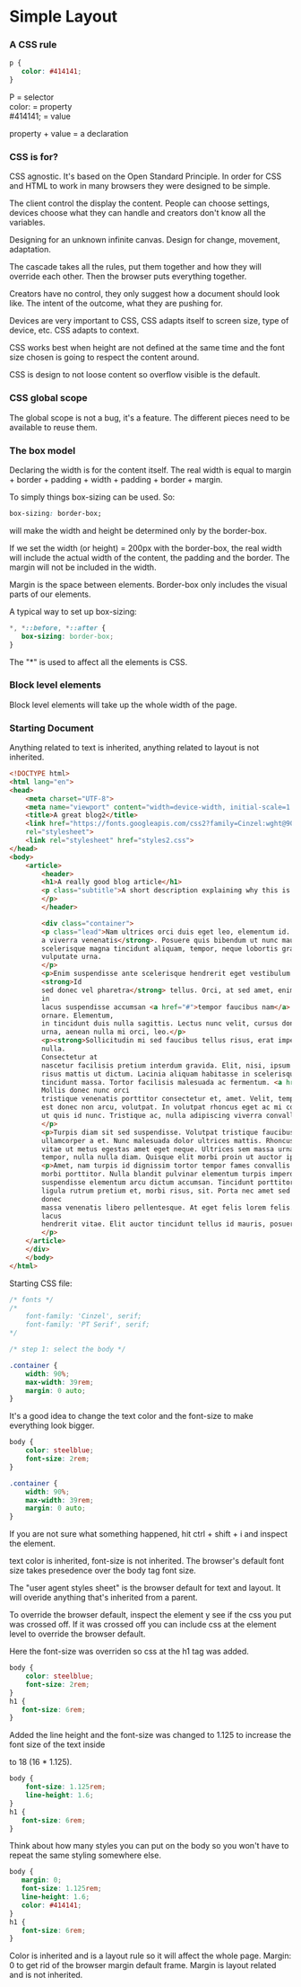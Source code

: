 # Simple Layout

### A CSS rule  

```css
p {
   color: #414141;
}
```
P = selector  
color: = property  
#414141; = value  

property + value = a declaration  

### CSS is for?

CSS agnostic. It's based on the Open Standard Principle. In order for CSS and HTML to work in many browsers they were designed to be simple.  

The client control the display the content. People can choose settings, devices choose what they can handle and creators don't know all the variables. 

Designing for an unknown infinite canvas. Design for change, movement, adaptation. 

The cascade takes all the rules, put them together and how they will override each other. Then the browser puts everything together.

Creators have no control, they only suggest how a document should look like. The intent of the outcome, what they are pushing for.  

Devices are very important to CSS, CSS adapts itself to screen size, type of device, etc. CSS adapts to context.   

CSS works best when height are not defined at the same time and the font size chosen is going to respect the content around.  

CSS is design to not loose content so overflow visible is the default.  

### CSS global scope

The global scope is not a bug, it's a feature. The different pieces need to be available to reuse them.

### The box model

Declaring the width is for the content itself. The real width is equal to margin + border + padding + width + padding + border + margin.  

To simply things box-sizing can be used. So:
```css
box-sizing: border-box;
``` 
will make the width and height be determined only by the border-box.  

If we set the width (or height) = 200px with the border-box, the real width will include the actual width of the content, the padding and the border. The margin will not be included in the width.  

Margin is the space between elements. Border-box only includes the visual parts of our elements. 

A typical way to set up box-sizing:
```css
*, *::before, *::after {
   box-sizing: border-box;
}
```
The "*" is used to affect all the elements is CSS.  

### Block level elements

Block level elements will take up the whole width of the page.

### Starting Document

Anything related to text is inherited, anything related to layout is not inherited.  

```html
<!DOCTYPE html>
<html lang="en">
<head>
    <meta charset="UTF-8">
    <meta name="viewport" content="width=device-width, initial-scale=1.0">    
    <title>A great blog2</title>
    <link href="https://fonts.googleapis.com/css2?family=Cinzel:wght@900&family=PT+Serif:wght@400;700&display=swap"
    rel="stylesheet">
    <link rel="stylesheet" href="styles2.css">
</head>
<body>
    <article>
        <header>
        <h1>A really good blog article</h1>
        <p class="subtitle">A short description explaining why this is a good article and trying to get you to stick around.
        </p>
        </header>

        <div class="container">
        <p class="lead">Nam ultrices orci duis eget leo, elementum id. Pharetra ut blandit nisl aliquet <strong>morbi quam
        a viverra venenatis</strong>. Posuere quis bibendum ut nunc mauris nibh. Mauris mi sodales pretium fusce. Nulla
        scelerisque magna tincidunt aliquam, tempor, neque lobortis gravida. Tellus ante nec laoreet ullamcorper sit
        vulputate urna.
        </p>
        <p>Enim suspendisse ante scelerisque hendrerit eget vestibulum velit. Vestibulum amet a id a mattis nisl.
        <strong>Id
        sed donec vel pharetra</strong> tellus. Orci, at sed amet, enim luctus odio scelerisque. Purus vitae natoque
        in
        lacus suspendisse accumsan <a href="#">tempor faucibus nam</a>. Pulvinar nisl pellentesque congue lectus turpis
        ornare. Elementum,
        in tincidunt duis nulla sagittis. Lectus nunc velit, cursus donec magna leo massa, faucibus ac. Risus commodo eu
        urna, aenean nulla mi orci, leo.</p>
        <p><strong>Sollicitudin mi sed faucibus tellus risus, erat imperdiet nunc</strong>. Mi massa fames consequat
        nulla.
        Consectetur at
        nascetur facilisis pretium interdum gravida. Elit, nisi, ipsum fames tortor, tempor morbi et. Pellentesque sed
        risus mattis ut dictum. Lacinia aliquam habitasse in scelerisque. Tristique tincidunt vestibulum viverra sed
        tincidunt massa. Tortor facilisis malesuada ac fermentum. <a href="#">Euismod phasellus arcu</a> a, in nam.
        Mollis donec nunc orci
        tristique venenatis porttitor consectetur et, amet. Velit, tempor non sit massa gravida quam fringilla. Sodales
        est donec non arcu, volutpat. In volutpat rhoncus eget ac mi consequat. Sodales lectus adipiscing diam egestas
        ut quis id nunc. Tristique ac, nulla adipiscing viverra convallis pharetra, est, cras tempus.
        </p>
        <p>Turpis diam sit sed suspendisse. Volutpat tristique faucibus at lorem purus accumsan consectetur. Eget gravida
        ullamcorper a et. Nunc malesuada dolor ultrices mattis. Rhoncus erat curabitur aliquam vitae eget turpis. Lorem
        vitae ut metus egestas amet eget neque. Ultrices sem massa urna, cum condimentum dignissim lectus proin. Euismod
        tempor, nulla nulla diam. Quisque elit morbi proin ut auctor ipsum. Mi ut ut gravida integer a.</p>
        <p>Amet, nam turpis id dignissim tortor tempor fames convallis suscipit. Eu venenatis arcu amet diam nullam nec, a
        morbi porttitor. Nulla blandit pulvinar elementum turpis imperdiet venenatis metus. Blandit eget non, at turpis
        suspendisse elementum arcu dictum accumsan. Tincidunt porttitor pretium tellus eu, ut. Risus, aenean aliquam
        ligula rutrum pretium et, morbi risus, sit. Porta nec amet sed viverra interdum fringilla tincidunt. Aliquam
        donec
        massa venenatis libero pellentesque. At eget felis lorem felis. Blandit eget eget ultricies amet, consequat
        lacus
        hendrerit vitae. Elit auctor tincidunt tellus id mauris, posuere leo viverra.
        </p>
    </article>
    </div>
    </body>
</html>
```

Starting CSS file:
```css
/* fonts */
/* 
    font-family: 'Cinzel', serif;
    font-family: 'PT Serif', serif;
*/

/* step 1: select the body */

.container {
    width: 90%;
    max-width: 39rem;
    margin: 0 auto;
}
```

It's a good idea to change the text color and the font-size to make everything look bigger. 

```css
body {
    color: steelblue;
    font-size: 2rem;
}

.container {
    width: 90%;
    max-width: 39rem;
    margin: 0 auto;
}
```

If you are not sure what something happened, hit ctrl + shift + i and inspect the element.  

text color is inherited, font-size is not inherited. The browser's default font size takes presedence over the body tag font size.  

The "user agent styles sheet" is the browser default for text and layout. It will overide anything that's inherited from a parent.  

To override the browser default, inspect the element y see if the css you put was crossed off. If it was crossed off you can include css at the element level to override the browser default.

Here the font-size was overriden so css at the h1 tag was added.  
```css
body {
    color: steelblue;
    font-size: 2rem;
}
h1 {
   font-size: 6rem;
}
```

Added the line height and the font-size was changed to 1.125 to increase the font size of the text inside <p> to 18 (16 * 1.125). 
```css
body {
    font-size: 1.125rem;
    line-height: 1.6;
}
h1 {
   font-size: 6rem;
}
```

Think about how many styles you can put on the body so you won't have to repeat the same styling somewhere else. 

```css
body {
   margin: 0;
   font-size: 1.125rem;
   line-height: 1.6;
   color: #414141;
}
h1 {
   font-size: 6rem;
}
```
Color is inherited and is a layout rule so it will affect the whole page. Margin: 0 to get rid of the browser margin default frame. Margin is layout related and is not inherited.  







